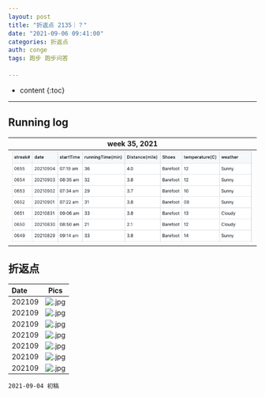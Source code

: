 ```yaml
---
layout: post
title: "折返点 2135｜？"
date: "2021-09-06 09:41:00"
categories: 折返点
auth: conge
tags: 跑步 跑步问答

---
```

* content
{:toc}



----

## Running log

|week 35, 2021|
|:----:|
|![Running log, week 35, 2021](../assets/images/折返点/2021_wk35.png)|


## 折返点

|Date|Pics|
|:----|:----:|
|202109|![.jpg](/assets/images/折返点/.jpg)  |
|202109|![.jpg](/assets/images/折返点/.jpg)  |
|202109|![.jpg](/assets/images/折返点/.jpg)  |
|202109|![.jpg](/assets/images/折返点/.jpg)  |
|202109|![.jpg](/assets/images/折返点/.jpg)  |
|202109|![.jpg](/assets/images/折返点/.jpg)  |
|202109|![.jpg](/assets/images/折返点/.jpg)  |


```
2021-09-04 初稿
```